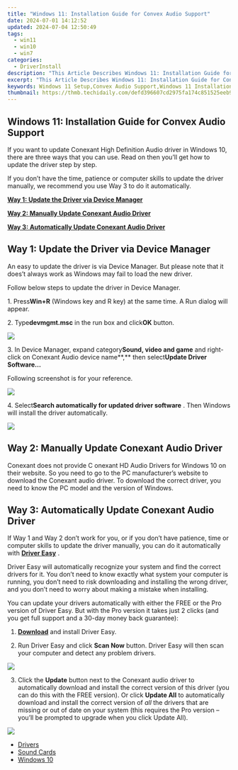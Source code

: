```yaml
---
title: "Windows 11: Installation Guide for Convex Audio Support"
date: 2024-07-01 14:12:52
updated: 2024-07-04 12:50:49
tags:
  - win11
  - win10
  - win7
categories:
  - DriverInstall
description: "This Article Describes Windows 11: Installation Guide for Convex Audio Support"
excerpt: "This Article Describes Windows 11: Installation Guide for Convex Audio Support"
keywords: Windows 11 Setup,Convex Audio Support,Windows 11 Installation Guide,Audio Drivers Installation for Windows 11,Enabling Convex Audio on Windows 11,Windows 11 Sound Settings,Audio Configuration in Windows 11
thumbnail: https://thmb.techidaily.com/defd396607cd2975fa174c851525eeb9f0360235bf9d5ed977ea6af47a5ef4bb.jpg
---
```


## Windows 11: Installation Guide for Convex Audio Support

 If you want to update Conexant High Definition Audio driver in Windows 10, there are three ways that you can use. Read on then you’ll get how to update the driver step by step.

 If you don’t have the time, patience or computer skills to update the driver manually, we recommend you use Way 3 to do it automatically.

[**Way 1: Update the Driver via Device Manager**](#way1)

[**Way 2: Manually Update Conexant Audio Driver**](#way2)

[**Way 3: Automatically Update Conexant Audio Driver**](#way3)

##  Way 1: Update the Driver via Device Manager

 An easy to update the driver is via Device Manager. But please note that it does’t always work as Windows may fail to load the new driver.

Follow below steps to update the driver in Device Manager.

 1\. Press**Win+R** (Windows key and R key) at the same time. A Run dialog will appear.

 2\. Type**devmgmt.msc** in the run box and click**OK** button.

![](https://images.drivereasy.com/wp-content/uploads/2016/04/img_5719de6d7914a.png)

 3\. In Device Manager, expand category**Sound, video and game** and right-click on Conexant Audio device name**,** then select**Update Driver Software…**

 Following screenshot is for your reference.  
  
![](https://images.drivereasy.com/wp-content/uploads/2016/04/img_5719df54f1dba.png)

 4\. Select**Search automatically for updated driver software** . Then Windows will install the driver automatically.

![](https://images.drivereasy.com/wp-content/uploads/2017/07/img_59704e3d1bbe0.png)

##

## **Way 2: Manually Update Conexant Audio Driver**

Conexant does not provide C onexant HD Audio Drivers for Windows 10  on their website. So you need to go to the PC manufacturer’s website to download the Conexant audio driver. To download the correct driver, you need to know the PC model and the version of Windows.

##   **Way 3: Automatically Update Conexant Audio Driver**

 If Way 1 and Way 2 don’t work for you, or if you don’t have patience, time or computer skills to update the driver manually,  you can do it automatically with **[Driver Easy](https://tools.techidaily.com/drivereasy/download/)**  .

 Driver Easy will automatically recognize your system and find the correct drivers for it. You don’t need to know exactly what system your computer is running, you don’t need to risk downloading and installing the wrong driver, and you don’t need to worry about making a mistake when installing.

 You can update your drivers automatically with either the FREE or the Pro version of Driver Easy. But with the Pro version it takes just 2 clicks (and you get full support and a 30-day money back guarantee):

 1) **[Download](https://tools.techidaily.com/drivereasy/download/)**   and install Driver Easy.

 2) Run Driver Easy and click **Scan Now**   button. Driver Easy will then scan your computer and detect any problem drivers.

![](https://images.drivereasy.com/wp-content/uploads/2017/07/img_597052d28f01b.jpg)

 3) Click the **Update** button next to the Conexant audio driver to automatically download and install the correct version of this driver (you can do this with the FREE version). Or click **Update All**  to automatically download and install the correct version of _all_   the drivers that are missing or out of date on your system (this requires the Pro version – you’ll be prompted to upgrade when you click Update All).

![](https://images.drivereasy.com/wp-content/uploads/2017/07/img_597052c60f2cc.jpg)

* [Drivers](https://tools.techidaily.com/drivereasy/download/)
* [Sound Cards](https://store.drivereasy.com/order/cart.php?PRODS=4731822&QTY=1&AFFILIATE=108875)
* [Windows 10](https://tools.techidaily.com/drivereasy/download/)

<ins class="adsbygoogle"
     style="display:block"
     data-ad-format="autorelaxed"
     data-ad-client="ca-pub-7571918770474297"
     data-ad-slot="1223367746"></ins>



<ins class="adsbygoogle"
     style="display:block"
     data-ad-client="ca-pub-7571918770474297"
     data-ad-slot="8358498916"
     data-ad-format="auto"
     data-full-width-responsive="true"></ins>
